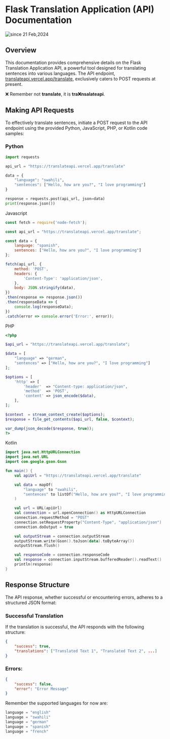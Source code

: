 # Flask Translation Application (API) Documentation
<img src="https://komarev.com/ghpvc/?username=transalateapi&label=transalateapi&color=0e75b6&style=flat" alt="since 21 Feb,2024" />

## Overview

This documentation provides comprehensive details on the Flask Translation Application API, a powerful tool designed for translating sentences into various languages. The API endpoint, [translateapi.vercel.app/translate](https://translateapi.vercel.app/translate), exclusively caters to POST requests at present.

❌ Remember not **translate**, it is **tra❌nsalateapi**.

## Making API Requests

To effectively translate sentences, initiate a POST request to the API endpoint using the provided Python, JavaScript, PHP, or Kotlin code samples:

### Python

```python
import requests

api_url = "https://translateapi.vercel.app/translate"

data = {
    "language": "swahili",
    "sentences": ["Hello, how are you?", "I love programming"]
}

response = requests.post(api_url, json=data)
print(response.json())
```

Javascript

```javascript
const fetch = require('node-fetch');

const api_url = "https://translateapi.vercel.app/translate";

const data = {
    language: "spanish",
    sentences: ["Hello, how are you?", "I love programming"]
};

fetch(api_url, {
    method: 'POST',
    headers: {
        'Content-Type': 'application/json',
    },
    body: JSON.stringify(data),
})
.then(response => response.json())
.then(responseData => {
    console.log(responseData);
})
.catch(error => console.error('Error:', error));

```

PHP

```php
<?php

$api_url = "https://translateapi.vercel.app/translate";

$data = [
    "language" => "german",
    "sentences" => ["Hello, how are you?", "I love programming"]
];

$options = [
    'http' => [
        'header'  => "Content-type: application/json",
        'method'  => 'POST',
        'content' => json_encode($data),
    ],
];

$context  = stream_context_create($options);
$response = file_get_contents($api_url, false, $context);

var_dump(json_decode($response, true));
?>

```

Kotlin

```kotlin
import java.net.HttpURLConnection
import java.net.URL
import com.google.gson.Gson

fun main() {
    val apiUrl = "https://translateapi.vercel.app/translate"

    val data = mapOf(
        "language" to "swahili",
        "sentences" to listOf("Hello, how are you?", "I love programming")
    )

    val url = URL(apiUrl)
    val connection = url.openConnection() as HttpURLConnection
    connection.requestMethod = "POST"
    connection.setRequestProperty("Content-Type", "application/json")
    connection.doOutput = true

    val outputStream = connection.outputStream
    outputStream.write(Gson().toJson(data).toByteArray())
    outputStream.flush()

    val responseCode = connection.responseCode
    val response = connection.inputStream.bufferedReader().readText()
    println(response)
}

```

## Response Structure

The API response, whether successful or encountering errors, adheres to a structured JSON format:

### Successful Translation

If the translation is successful, the API responds with the following structure:

```json
{
    "success": true,
    "translations": ["Translated Text 1", "Translated Text 2", ...]
}
```


### Errors:

```json
{
    "success": false,
    "error": "Error Message"
}
```

Remember the supported languages for now are: 

```python
language = "english"
language = "swahili"
language = "german"
language = "spanish"
language = "french"
```
